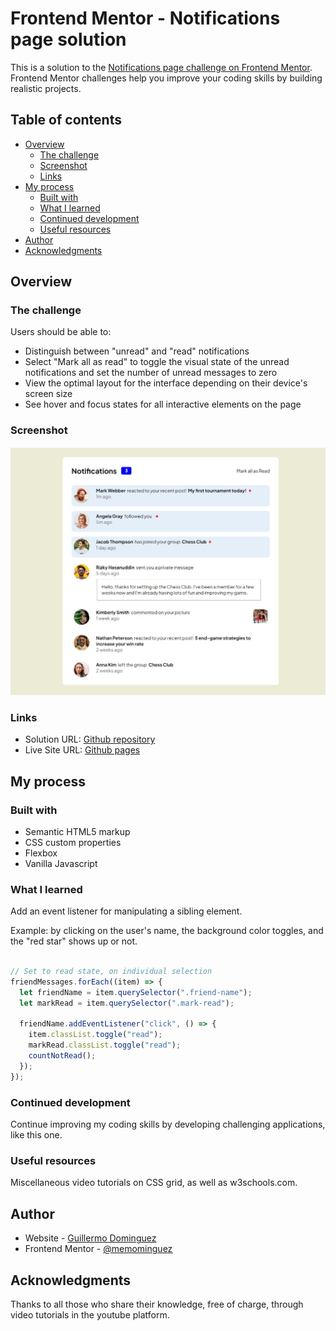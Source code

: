 # Frontend Mentor - Notifications page solution

This is a solution to the [Notifications page challenge on Frontend Mentor](https://www.frontendmentor.io/challenges/notifications-page-DqK5QAmKbC). Frontend Mentor challenges help you improve your coding skills by building realistic projects. 

## Table of contents

- [Overview](#overview)
  - [The challenge](#the-challenge)
  - [Screenshot](#screenshot)
  - [Links](#links)
- [My process](#my-process)
  - [Built with](#built-with)
  - [What I learned](#what-i-learned)
  - [Continued development](#continued-development)
  - [Useful resources](#useful-resources)
- [Author](#author)
- [Acknowledgments](#acknowledgments)


## Overview

### The challenge

Users should be able to:

- Distinguish between "unread" and "read" notifications
- Select "Mark all as read" to toggle the visual state of the unread notifications and set the number of unread messages to zero
- View the optimal layout for the interface depending on their device's screen size
- See hover and focus states for all interactive elements on the page

### Screenshot

![](./assets/images/Screenshot.jpg)


### Links


- Solution URL:  [Github repository](https://github.com/memominguez/notifications-page)
- Live Site URL:  [Github pages](https://memominguez.github.io/notifications-page/)


## My process

### Built with

- Semantic HTML5 markup
- CSS custom properties
- Flexbox
- Vanilla Javascript



### What I learned

Add an event listener for manipulating a sibling element. 

Example: by clicking on the user's name, the background color toggles, and the "red star" shows up or not.

```js

// Set to read state, on individual selection
friendMessages.forEach((item) => {
  let friendName = item.querySelector(".friend-name");
  let markRead = item.querySelector(".mark-read");

  friendName.addEventListener("click", () => {
    item.classList.toggle("read");
    markRead.classList.toggle("read");
    countNotRead();
  });
});
```


### Continued development


Continue improving my coding skills by developing challenging applications, like this one.


### Useful resources


Miscellaneous video tutorials on CSS grid, as well as w3schools.com.


## Author

- Website - [Guillermo Dominguez](https://gdominguez-portfolio.netlify.app)
- Frontend Mentor - [@memominguez](https://www.frontendmentor.io/profile/memominguez)


## Acknowledgments



Thanks to all those who share their knowledge, free of charge, through video tutorials in the youtube platform.
 
